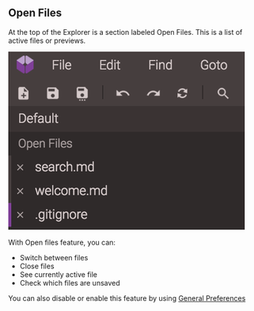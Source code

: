 ## Open Files
At the top of the Explorer is a section labeled Open Files. This is a list of active files or previews.

![](/images/openfiles.png)

With Open files feature, you can:

* Switch between files
* Close files
* See currently active file
* Check which files are unsaved

You can also disable or enable this feature by using [General Preferences](#general)
